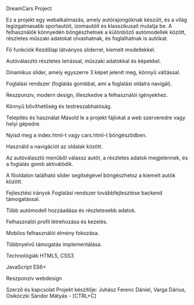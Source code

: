 DreamCars Project


Ez a projekt egy webalkalmazás, amely autórajongóknak készült, és a világ legizgalmasabb sportautóit, izomautóit és klasszikusait mutatja be. A felhasználók könnyedén böngészhetnek a különböző autómodellek között, részletes műszaki adatokat olvashatnak, és foglalhatnak is autókat.

Fő funkciók
Kezdőlap látványos sliderrel, kiemelt modellekkel.

Autóválasztó részletes leírással, műszaki adatokkal és képekkel.

Dinamikus slider, amely egyszerre 3 képet jelenít meg, könnyű váltással.

Foglalási rendszer (foglalás gombbal, ami a foglalási oldalra navigál).

Reszponzív, modern design, illeszkedve a felhasználói igényekhez.

Könnyű bővíthetőség és testreszabhatóság.

Telepítés és használat
Másold le a projekt fájlokat a web szerveredre vagy helyi gépedre.

Nyisd meg a index.html-t vagy cars.html-t böngésződben.

Használd a navigációt az oldalak között.

Az autóválasztó menüből válassz autót, a részletes adatok megjelennek, és a foglalás gomb aktiválódik.

A főoldalon található slider segítségével böngészhetsz a kiemelt autók között.

Fejlesztési irányok
Foglalási rendszer továbbfejlesztése backend támogatással.

Több autómodell hozzáadása és részletesebb adatok.

Felhasználói profil létrehozása és kezelés.

Mobilos felhasználói élmény fokozása.

Többnyelvű támogatás implementálása.

Technológiák
HTML5, CSS3 

JavaScript ES6+ 

Reszponzív webdesign

Szerző és kapcsolat
Projekt készítője: Juhász Ferenc Dániel, Varga Dárius, Osikóczki Sándor Mátyás - [CTRL+C]


